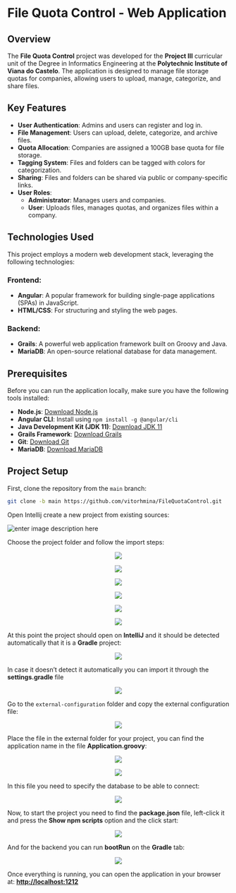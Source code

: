 # File Quota Control - Web Application

## Overview
The **File Quota Control** project was developed for the **Project III** curricular unit of the Degree in Informatics Engineering at the **Polytechnic Institute of Viana do Castelo**. The application is designed to manage file storage quotas for companies, allowing users to upload, manage, categorize, and share files. 

## Key Features
- **User Authentication**: Admins and users can register and log in.
- **File Management**: Users can upload, delete, categorize, and archive files.
- **Quota Allocation**: Companies are assigned a 100GB base quota for file storage.
- **Tagging System**: Files and folders can be tagged with colors for categorization.
- **Sharing**: Files and folders can be shared via public or company-specific links.
- **User Roles**: 
  - **Administrator**: Manages users and companies.
  - **User**: Uploads files, manages quotas, and organizes files within a company.

## Technologies Used
This project employs a modern web development stack, leveraging the following technologies:

### Frontend:
- **Angular**: A popular framework for building single-page applications (SPAs) in JavaScript.
- **HTML/CSS**: For structuring and styling the web pages.

### Backend:
- **Grails**: A powerful web application framework built on Groovy and Java.
- **MariaDB**: An open-source relational database for data management.

## Prerequisites
Before you can run the application locally, make sure you have the following tools installed:

- **Node.js**: [Download Node.js](https://nodejs.org/en/download/)
- **Angular CLI**: Install using `npm install -g @angular/cli`
- **Java Development Kit (JDK 11)**: [Download JDK 11](https://www.oracle.com/java/technologies/downloads/)
- **Grails Framework**: [Download Grails](https://grails.org/download.html)
- **Git**: [Download Git](https://git-scm.com/download/win)
- **MariaDB**: [Download MariaDB](https://mariadb.org/download/)

  


## Project Setup

First, clone the repository from the `main` branch:

```bash
git clone -b main https://github.com/vitorhmina/FileQuotaControl.git
```
Open Intellij create a new project from existing sources:

![enter image description here](https://i.imgur.com/dJVBCkV.png)


Choose the project folder and follow the import steps:

<p align="center">
  <img src="https://i.imgur.com/cQNSyzt.png">
</p>
<p align="center">
  <img src="https://i.imgur.com/4j4y6VE.png">
</p>
<p align="center">
  <img src="https://i.imgur.com/Rceuc8t.png">
</p>
<p align="center">
  <img src="https://i.imgur.com/mxcL7BQ.png">
</p>
<p align="center">
  <img src="https://i.imgur.com/FMuYSes.png">
</p>
<p align="center">
  <img src="https://i.imgur.com/0R25nV4.png">
</p>

At this point the project should open on **IntelliJ** and it should be detected automatically that it is a **Gradle** project:

<p align="center">
  <img src="https://i.imgur.com/rfsYDVW.jpeg">
</p>

In case it doesn’t detect it automatically you can import it through the **settings.gradle** file

<p align="center">
  <img src="https://i.imgur.com/rnFWe1A.png">
</p>

Go to the `external-configuration` folder and copy the external configuration file:

<p align="center">
  <img src="https://i.imgur.com/MtMQEjG.png">
</p>

Place the file in the external folder for your project, you can find the application name in the file **Application.groovy**:

<p align="center">
  <img src="https://i.imgur.com/1jwLHrG.png">
</p>

<p align="center">
  <img src="https://i.imgur.com/a2INCp9.png">
</p>

In this file you need to specify the database to be able to connect:

<p align="center">
  <img src="https://i.imgur.com/nvCzCno.jpeg">
</p>

Now, to start the project you need to find the **package.json** file, left-click it and press the **Show npm scripts** option and the click start:

<p align="center">
  <img src="https://i.imgur.com/1upB0i8.png">
</p>

And for the backend you can run **bootRun** on the **Gradle** tab:

<p align="center">
  <img src="https://i.imgur.com/nhbslEj.png">
</p>

Once everything is running, you can open the application in your browser at: **[http://localhost:1212](http://localhost:1212)**
